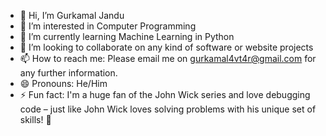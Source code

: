 - 👋 Hi, I’m Gurkamal Jandu
- 👀 I’m interested in Computer Programming
- 🌱 I’m currently learning Machine Learning in Python
- 💞️ I’m looking to collaborate on any kind of software or website projects
- 📫 How to reach me: Please email me on gurkamal4vt4r@gmail.com for any further information.
- 😄 Pronouns: He/Him
- ⚡ Fun fact: I'm a huge fan of the John Wick series and love debugging code – just like John Wick loves solving problems with his unique set of skills! 🔧

<!---
JanduGurkamal/JanduGurkamal is a ✨ special ✨ repository because its `README.md` (this file) appears on your GitHub profile.
You can click the Preview link to take a look at your changes.
--->
